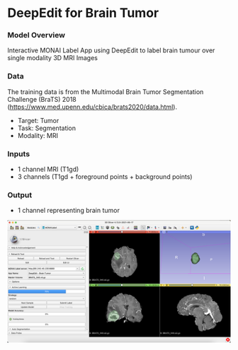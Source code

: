 # DeepEdit for Brain Tumor

### Model Overview

Interactive MONAI Label App using DeepEdit to label brain tumour over single modality 3D MRI Images

### Data

The training data is from the Multimodal Brain Tumor Segmentation Challenge (BraTS) 2018 (https://www.med.upenn.edu/cbica/brats2020/data.html).

- Target: Tumor
- Task: Segmentation 
- Modality: MRI

### Inputs

- 1 channel MRI (T1gd)
- 3 channels (T1gd + foreground points + background points)

### Output

- 1 channel representing brain tumor


![DeepEdit for Brain Tumor](../docs/images/sample-apps/deepedit_brain_tumor.png)

